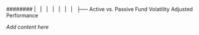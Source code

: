 ######## |   |   |   |   |   |   |   ├── Active vs. Passive Fund Volatility Adjusted Performance

*Add content here*